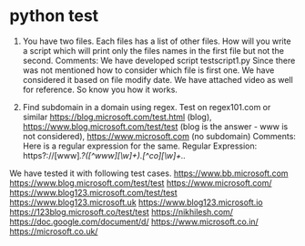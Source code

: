 # python test

1) You have two files. Each files has a list of other files. How will you write a script which will print only the files names in the first file but not the second.
Comments:
We have developed script testscript1.py Since there was not mentioned how to consider which file is first one. We have considered it based on file modify date. 
We have attached video as well for reference. So know you how it works.


2)  Find subdomain in a domain using regex. Test on regex101.com or similar https://blog.microsoft.com/test.html (blog), https://www.blog.microsoft.com/test/test (blog is the answer - www is not considered), https://www.microsoft.com (no subdomain)
Comments:
Here is a regular expression for the same. 
Regular Expression: https?:\/\/[www]*\.?([^www][\w]+)\.[^co][\w]+\..*

We have tested it with following test cases.
https://www.bb.microsoft.com
https://www.blog.microsoft.com/test/test
https://www.microsoft.com/
https://www.blog123.microsoft.com/test/test
https://www.blog123.microsoft.uk
https://www.blog123.microsoft.io
https://123blog.microsoft.co/test/test
https://nikhilesh.com/
https://doc.google.com/document/d/
https://www.microsoft.co.in/
https://microsoft.co.uk/


